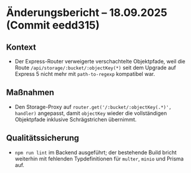 # Änderungsbericht – 18.09.2025 (Commit eedd315)

## Kontext
- Der Express-Router verweigerte verschachtelte Objektpfade, weil die Route `/api/storage/:bucket/:objectKey(*)` seit dem Upgrade auf Express 5 nicht mehr mit `path-to-regexp` kompatibel war.

## Maßnahmen
- Den Storage-Proxy auf `router.get('/:bucket/:objectKey(.*)', handler)` angepasst, damit `objectKey` wieder die vollständigen Objektpfade inklusive Schrägstrichen übernimmt.

## Qualitätssicherung
- `npm run lint` im Backend ausgeführt; der bestehende Build bricht weiterhin mit fehlenden Typdefinitionen für `multer`, `minio` und Prisma auf.
